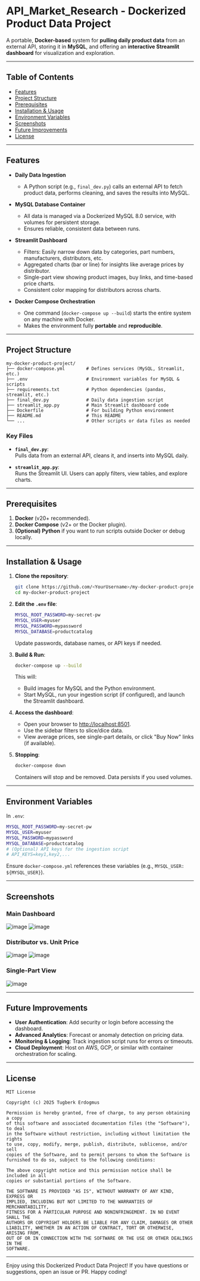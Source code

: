 # API_Market_Research - Dockerized Product Data Project

A portable, **Docker-based** system for **pulling daily product data** from an external API, storing it in **MySQL**, and offering an **interactive Streamlit dashboard** for visualization and exploration.

---

## Table of Contents

- [Features](#features)
- [Project Structure](#project-structure)
- [Prerequisites](#prerequisites)
- [Installation & Usage](#installation--usage)
- [Environment Variables](#environment-variables)
- [Screenshots](#screenshots-optional)
- [Future Improvements](#future-improvements)
- [License](#license)

---

## Features

- **Daily Data Ingestion**  
  - A Python script (e.g., `final_dev.py`) calls an external API to fetch product data, performs cleaning, and saves the results into MySQL.

- **MySQL Database Container**  
  - All data is managed via a Dockerized MySQL 8.0 service, with volumes for persistent storage.  
  - Ensures reliable, consistent data between runs.

- **Streamlit Dashboard**  
  - Filters: Easily narrow down data by categories, part numbers, manufacturers, distributors, etc.  
  - Aggregated charts (bar or line) for insights like average prices by distributor.  
  - Single-part view showing product images, buy links, and time-based price charts.  
  - Consistent color mapping for distributors across charts.

- **Docker Compose Orchestration**  
  - One command (`docker-compose up --build`) starts the entire system on any machine with Docker.  
  - Makes the environment fully **portable** and **reproducible**.

---

## Project Structure

```plaintext
my-docker-product-project/
├── docker-compose.yml        # Defines services (MySQL, Streamlit, etc.)
├── .env                      # Environment variables for MySQL & scripts
├── requirements.txt          # Python dependencies (pandas, streamlit, etc.)
├── final_dev.py              # Daily data ingestion script
├── streamlit_app.py          # Main Streamlit dashboard code
├── Dockerfile                # For building Python environment
├── README.md                 # This README
└── ...                       # Other scripts or data files as needed
```

### Key Files

- **`final_dev.py`**:  
  Pulls data from an external API, cleans it, and inserts into MySQL daily.

- **`streamlit_app.py`**:  
  Runs the Streamlit UI. Users can apply filters, view tables, and explore charts.

---

## Prerequisites

1. **Docker** (v20+ recommended).  
2. **Docker Compose** (v2+ or the Docker plugin).  
3. **(Optional) Python** if you want to run scripts outside Docker or debug locally.

---

## Installation & Usage

1. **Clone the repository**:
   ```bash
   git clone https://github.com/<YourUsername>/my-docker-product-project.git
   cd my-docker-product-project
   ```

2. **Edit the `.env` file**:
   ```bash
   MYSQL_ROOT_PASSWORD=my-secret-pw
   MYSQL_USER=myuser
   MYSQL_PASSWORD=mypassword
   MYSQL_DATABASE=productcatalog
   ```
   Update passwords, database names, or API keys if needed.

3. **Build & Run**:
   ```bash
   docker-compose up --build
   ```
   This will:
   - Build images for MySQL and the Python environment.
   - Start MySQL, run your ingestion script (if configured), and launch the Streamlit dashboard.

4. **Access the dashboard**:
   - Open your browser to [http://localhost:8501](http://localhost:8501).  
   - Use the sidebar filters to slice/dice data.  
   - View average prices, see single-part details, or click "Buy Now" links (if available).

5. **Stopping**:
   ```bash
   docker-compose down
   ```
   Containers will stop and be removed. Data persists if you used volumes.

---

## Environment Variables

In `.env`:

```bash
MYSQL_ROOT_PASSWORD=my-secret-pw
MYSQL_USER=myuser
MYSQL_PASSWORD=mypassword
MYSQL_DATABASE=productcatalog
# (Optional) API keys for the ingestion script
# API_KEYS=key1,key2,...
```

Ensure `docker-compose.yml` references these variables (e.g., `MYSQL_USER: ${MYSQL_USER}`).

---

## Screenshots

### Main Dashboard
![image](https://github.com/user-attachments/assets/4fb9cbaa-c5a1-40c7-95bf-cff6821afb70)
![image](https://github.com/user-attachments/assets/78d0e804-09fc-4acb-9b8c-c7855a07b0da)

### Distributor vs. Unit Price
![image](https://github.com/user-attachments/assets/068966b4-b50a-42fa-8be6-1681b2b4235a)
![image](https://github.com/user-attachments/assets/2135b2b8-f942-4f0e-a531-2d0da667cbc3)

### Single-Part View
![image](https://github.com/user-attachments/assets/a9ad03d5-ebbb-4d6a-b33a-bc8c5035bb0f)

---

## Future Improvements

- **User Authentication**: Add security or login before accessing the dashboard.
- **Advanced Analytics**: Forecast or anomaly detection on pricing data.
- **Monitoring & Logging**: Track ingestion script runs for errors or timeouts.
- **Cloud Deployment**: Host on AWS, GCP, or similar with container orchestration for scaling.

---

## License

```plaintext
MIT License

Copyright (c) 2025 Tugberk Erdogmus

Permission is hereby granted, free of charge, to any person obtaining a copy
of this software and associated documentation files (the "Software"), to deal
in the Software without restriction, including without limitation the rights
to use, copy, modify, merge, publish, distribute, sublicense, and/or sell
copies of the Software, and to permit persons to whom the Software is
furnished to do so, subject to the following conditions:

The above copyright notice and this permission notice shall be included in all
copies or substantial portions of the Software.

THE SOFTWARE IS PROVIDED "AS IS", WITHOUT WARRANTY OF ANY KIND, EXPRESS OR
IMPLIED, INCLUDING BUT NOT LIMITED TO THE WARRANTIES OF MERCHANTABILITY,
FITNESS FOR A PARTICULAR PURPOSE AND NONINFRINGEMENT. IN NO EVENT SHALL THE
AUTHORS OR COPYRIGHT HOLDERS BE LIABLE FOR ANY CLAIM, DAMAGES OR OTHER
LIABILITY, WHETHER IN AN ACTION OF CONTRACT, TORT OR OTHERWISE, ARISING FROM,
OUT OF OR IN CONNECTION WITH THE SOFTWARE OR THE USE OR OTHER DEALINGS IN THE
SOFTWARE.
```

---

Enjoy using this Dockerized Product Data Project! If you have questions or suggestions, open an issue or PR. Happy coding!

